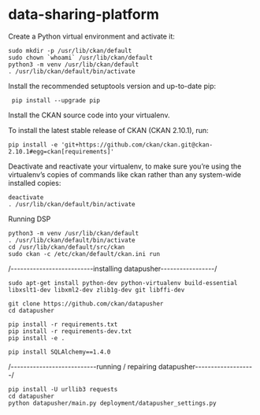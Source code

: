 # data-sharing-platform


Create a Python virtual environment and activate it:

    sudo mkdir -p /usr/lib/ckan/default
    sudo chown `whoami` /usr/lib/ckan/default
    python3 -m venv /usr/lib/ckan/default
    . /usr/lib/ckan/default/bin/activate

Install the recommended setuptools version and up-to-date pip:

     pip install --upgrade pip

Install the CKAN source code into your virtualenv.

To install the latest stable release of CKAN (CKAN 2.10.1), run:

    pip install -e 'git+https://github.com/ckan/ckan.git@ckan-2.10.1#egg=ckan[requirements]'

Deactivate and reactivate your virtualenv, to make sure you’re using the virtualenv’s copies of commands like ckan rather than any system-wide installed copies:

    deactivate
    . /usr/lib/ckan/default/bin/activate

Running DSP

    python3 -m venv /usr/lib/ckan/default
    . /usr/lib/ckan/default/bin/activate
    cd /usr/lib/ckan/default/src/ckan
    sudo ckan -c /etc/ckan/default/ckan.ini run


/--------------------------installing datapusher-----------------/

    sudo apt-get install python-dev python-virtualenv build-essential libxslt1-dev libxml2-dev zlib1g-dev git libffi-dev
    
    git clone https://github.com/ckan/datapusher
    cd datapusher
    
    pip install -r requirements.txt
    pip install -r requirements-dev.txt
    pip install -e .
    
    pip install SQLAlchemy==1.4.0

/---------------------------running / repairing datapusher-------------------/

    pip install -U urllib3 requests
    cd datapusher
    python datapusher/main.py deployment/datapusher_settings.py
